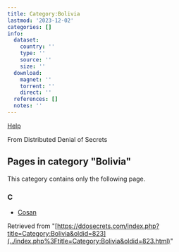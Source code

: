 ```yaml
---
title: Category:Bolivia
lastmod: '2023-12-02'
categories: []
info:
  dataset:
    country: ''
    type: ''
    source: ''
    size: ''
  download:
    magnet: ''
    torrent: ''
    direct: ''
  references: []
  notes: ''
---
```




[Help](https://www.mediawiki.org/wiki/Special:MyLanguage/Help:Categories)

From Distributed Denial of Secrets

## Pages in category "Bolivia"

This category contains only the following page.

### C

- [Cosan](Cosan.html "Cosan")

Retrieved from
"[https://ddosecrets.com/index.php?title=Category:Bolivia&oldid=823](../index.php%3Ftitle=Category:Bolivia&oldid=823.html)"

